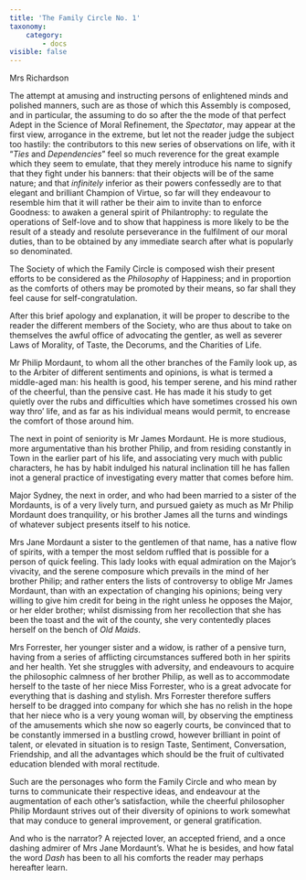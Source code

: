 ```yaml
---
title: 'The Family Circle No. 1'
taxonomy:
    category:
        - docs
visible: false
---
```


<div class="author">Mrs Richardson</div>

The attempt at amusing and instructing persons of enlightened minds and polished manners, such are as those of which this Assembly is composed, and in particular, the assuming to do so after the the mode of that perfect Adept in the Science of Moral Refinement, the *Spectator*, may appear at the first view, arrogance in the extreme, but let not the reader judge the subject too hastily: the contributors to this new series of observations on life, with it “*Ties* and *Dependencies*” feel so much reverence for the great example which they seem to emulate, that they merely introduce his name to signify that they fight under his banners: that their objects will be of the same nature; and that *infinitely* inferior as their powers confessedly are to that elegant and brilliant Champion of Virtue, so far will they endeavour to resemble him that it will rather be their aim to invite than to enforce Goodness: to awaken a general spirit of Philantrophy: to regulate the operations of Self-love and to show that happiness is more likely to be the result of a steady and resolute perseverance in the fulfilment of our moral duties, than to be obtained by any immediate search after what is popularly so denominated.

The Society of which the Family Circle is composed wish their present efforts to be considered as the *Philosophy* of Happiness; and in proportion as the comforts of others may be promoted by their means, so far shall they feel cause for self-congratulation.

After this brief apology and explanation, it will be proper to describe to the reader the different members of the Society, who are thus about to take on themselves the awful office of advocating the gentler, as well as severer Laws of Morality, of Taste, the Decorums, and the Charities of Life.

Mr Philip Mordaunt, to whom all the other branches of the Family look up, as to the Arbiter of different sentiments and opinions, is what is termed a middle-aged man: his health is good, his temper serene, and his mind rather of the cheerful, than the pensive cast. He has made it his study to get quietly over the rubs and difficulties which have sometimes crossed his own way thro’ life, and as far as his individual means would permit, to encrease the comfort of those around him.

The next in point of seniority is Mr James Mordaunt. He is more studious, more argumentative than his brother Philip, and from residing constantly in Town in the earlier part of his life, and associating very much with public characters, he has by habit indulged his natural inclination till he has fallen inot a general practice of investigating every matter that comes before him.

Major Sydney, the next in order, and who had been married to a sister of the Mordaunts, is of a very lively turn, and pursued gaiety as much as Mr Philip Mordaunt does tranquility, or his brother James all the turns and windings of whatever subject presents itself to his notice.

Mrs Jane Mordaunt a sister to the gentlemen of that name, has a native flow of spirits, with a temper the most seldom ruffled that is possible for a person of quick feeling. This lady looks with equal admiration on the Major’s vivacity, and the serene composure which prevails in the mind of her brother Philip; and rather enters the lists of controversy to oblige Mr James Mordaunt, than with an expectation of changing his opinions; being very willing to give him credit for being in the right unless he opposes the Major, or her elder brother; whilst dismissing from her recollection that she has been the toast and the wit of the county, she very contentedly places herself on the bench of *Old Maids*.

Mrs Forrester, her younger sister and a widow, is rather of a pensive turn, having from a series of afflicting circumstances suffered both in her spirits and her health. Yet she struggles with adversity, and endeavours to acquire the philosophic calmness of her brother Philip, as well as to accommodate herself to the taste of her niece Miss Forrester, who is a great advocate for everything that is dashing and stylish. Mrs Forrester therefore suffers herself to be dragged into company for which she has no relish in the hope that her niece who is a very young woman will, by observing the emptiness of the amusements which she now so eagerly courts, be convinced that to be constantly immersed in a bustling crowd, however brilliant in point of talent, or elevated in situation is to resign Taste, Sentiment, Conversation, Friendship, and all the advantages which should be the fruit of cultivated education blended with moral rectitude.

Such are the personages who form the Family Circle and who mean by turns to communicate their respective ideas, and endeavour at the augmentation of each other’s satisfaction, while the cheerful philosopher Philip Mordaunt strives out of their diversity of opinions to work somewhat that may conduce to general improvement, or general gratification.

And who is the narrator? A rejected lover, an accepted friend, and a once dashing admirer of Mrs Jane Mordaunt’s. What he is besides, and how fatal the word *Dash* has been to all his comforts the reader may perhaps hereafter learn.